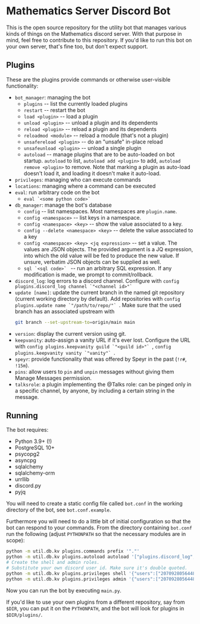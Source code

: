 # Mathematics Server Discord Bot

This is the open source repository for the utility bot that manages various
kinds of things on the Mathematics discord server. With that purpose in mind,
feel free to contribute to this repository. If you'd like to run this bot on
your own server, that's fine too, but don't expect support.

## Plugins

These are the plugins provide commands or otherwise user-visible functionality:
  - `bot_manager`: managing the bot
    - `plugins` -- list the currently loaded plugins
    - `restart` -- restart the bot
    - `load <plugin>` -- load a plugin
    - `unload <plugin>` -- unload a plugin and its dependents
    - `reload <plugin>` -- reload a plugin and its dependents
    - `reloadmod <module>` -- reload a module (that's not a plugin)
    - `unsafereload <plugin>` -- do an "unsafe" in-place reload
    - `unsafeunload <plugin>` -- unload a single plugin
    - `autoload` -- manage plugins that are to be auto-loaded on bot startup.
      `autoload` to list, `autoload add <plugin>` to add,
      `autoload remove <plugin>` to remove. Note that marking a plugin as
      auto-load doesn't load it, and loading it doesn't make it auto-load.
  - `privileges`: managing who can execute commands
  - `locations`: managing where a command can be executed
  - `eval`: run arbitrary code on the bot
    - ``eval `<some python code>` ``
  - `db_manager`: manage the bot's database
    - `config` -- list namespaces. Most namespaces are `plugin.name`.
    - `config <namespace>` -- list keys in a namespace.
    - `config <namespace> <key>` -- show the value associated to a key.
    - `config --delete <namespace> <key>` -- delete the value associated to a
      key
    - `config <namespace> <key> <jq expression>` -- set a value. The values are
      JSON objects. The provided argument is a JQ expression, into which the
      old value will be fed to produce the new value. If unsure, verbatim JSON
      objects can be supplied as well.
    - ``sql `<sql code>` `` -- run an arbitrary SQL expression. If any
      modification is made, we prompt to commit/rollback.
  - `discord_log`: log errors to a discord channel. Configure with
    ``config plugins.discord_log channel `"<channel id>"` ``
  - `update [name]`: update the current branch in the named git repository
     (current working directory by default). Add repositories with
     ``config plugins.update name `"/path/to/repo/"` ``. Make sure that the used
     branch has an associated upstream with
     ```sh
     git branch --set-upstream-to=origin/main main
     ```
  - `version`: display the current version using git.
  - `keepvanity`: auto-assign a vanity URL if it's ever lost. Configure the URL
    with ``config plugins.keepvanity guild `"<guild id>"` ``,
    ``config plugins.keepvanity vanity `"vanity"` ``.
  - `speyr`: provide functionality that was offered by Speyr in the past (`!r#`,
    `!15m`).
  - `pins`: allow users to `pin` and `unpin` messages without giving them
    Manage Messages permission.
  - `talksrole`: a plugin implementing the @Talks role: can be pinged only in a
    specific channel, by anyone, by including a certain string in the message.

## Running

The bot requires:
 - Python 3.9+ (!)
 - PostgreSQL 10+
 - psycopg2
 - asyncpg
 - sqlalchemy
 - sqlalchemy-orm
 - urrllib
 - discord.py
 - pyjq

You will need to create a static config file called `bot.conf` in the working
directory of the bot, see `bot.conf.example`.

Furthermore you will need to do a little bit of initial configuration so that
the bot can respond to your commands. From the directory containing `bot.conf`
run the following (adjust `PYTHONPATH` so that the necessary modules are in
scope):
```sh
python -m util.db.kv plugins.commands prefix '"."'
python -m util.db.kv plugins.autoload autoload '["plugins.discord_log","plugins.bot_manager"]'
# Create the shell and admin roles.
# Substitute your own discord user id. Make sure it's double quoted.
python -m util.db.kv plugins.privileges shell '{"users":["207092805644845057"]}'
python -m util.db.kv plugins.privileges admin '{"users":["207092805644845057"]}'
```
Now you can run the bot by executing `main.py`.

If you'd like to use your own plugins from a different repository, say from
`$DIR`, you can put it on the `PYTHONPATH`, and the bot will look for plugins in
`$DIR/plugins/`.
